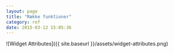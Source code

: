 ```yaml
---
layout: page
title: "Række funktioner"
category: ref
date: 2015-03-12 15:05:36
---
```

![Widget Attributes]({{ site.baseurl }}/assets/widget-attributes.png)
